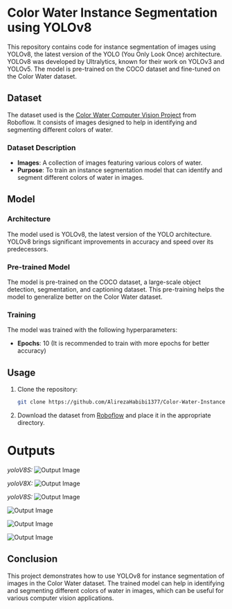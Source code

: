 # Color Water Instance Segmentation using YOLOv8

This repository contains code for instance segmentation of images using YOLOv8, the latest version of the YOLO (You Only Look Once) architecture. YOLOv8 was developed by Ultralytics, known for their work on YOLOv3 and YOLOv5. The model is pre-trained on the COCO dataset and fine-tuned on the Color Water dataset.

## Dataset

The dataset used is the [Color Water Computer Vision Project](https://universe.roboflow.com/gilang-dwi-aprianto-eegin/color-water) from Roboflow. It consists of images designed to help in identifying and segmenting different colors of water.

### Dataset Description

- **Images**: A collection of images featuring various colors of water.
- **Purpose**: To train an instance segmentation model that can identify and segment different colors of water in images.

## Model

### Architecture

The model used is YOLOv8, the latest version of the YOLO architecture. YOLOv8 brings significant improvements in accuracy and speed over its predecessors.

### Pre-trained Model

The model is pre-trained on the COCO dataset, a large-scale object detection, segmentation, and captioning dataset. This pre-training helps the model to generalize better on the Color Water dataset.

### Training

The model was trained with the following hyperparameters:
- **Epochs**: 10 (It is recommended to train with more epochs for better accuracy)
  
## Usage

1. Clone the repository:
    ```bash
    git clone https://github.com/AlirezaHabibi1377/Color-Water-Instance-Segmentation-using-YOLOv8.git
    ```

2. Download the dataset from [Roboflow](https://universe.roboflow.com/gilang-dwi-aprianto-eegin/color-water) and place it in the appropriate directory.

# Outputs

*yoloV8S:*
![Output Image](dog.jpeg)

*yoloV8X:*
![Output Image](dogH.jpeg)

*yoloV8S:*
![Output Image](S1.jpg)

![Output Image](S2.jpg)

![Output Image](S3.jpg)

![Output Image](S4.jpg)

## Conclusion

This project demonstrates how to use YOLOv8 for instance segmentation of images in the Color Water dataset. The trained model can help in identifying and segmenting different colors of water in images, which can be useful for various computer vision applications.
